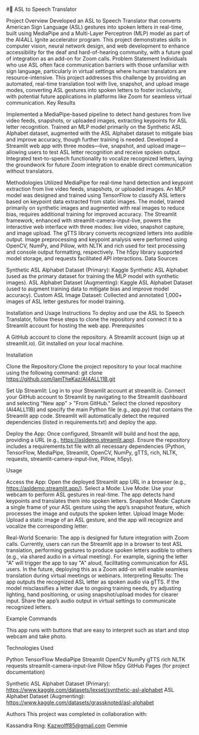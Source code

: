 #🤟 ASL to Speech Translator

Project Overview
Developed an ASL to Speech Translator that converts American Sign Language (ASL) gestures into spoken letters in real-time, built using MediaPipe and a Multi-Layer Perceptron (MLP) model as part of the AI4ALL Ignite accelerator program. This project demonstrates skills in computer vision, neural network design, and web development to enhance accessibility for the deaf and hard-of-hearing community, with a future goal of integration as an add-on for Zoom calls.
Problem Statement
Individuals who use ASL often face communication barriers with those unfamiliar with sign language, particularly in virtual settings where human translators are resource-intensive. This project addresses this challenge by providing an automated, real-time translation tool with live, snapshot, and upload image modes, converting ASL gestures into spoken letters to foster inclusivity, with potential future applications in platforms like Zoom for seamless virtual communication.
Key Results

Implemented a MediaPipe-based pipeline to detect hand gestures from live video feeds, snapshots, or uploaded images, extracting keypoints for ASL letter recognition.
Trained an MLP model primarily on the Synthetic ASL Alphabet dataset, augmented with the ASL Alphabet dataset to mitigate bias and improve accuracy, though further training is needed.
Developed a Streamlit web app with three modes—live, snapshot, and upload image—allowing users to test ASL letter recognition and receive spoken output.
Integrated text-to-speech functionality to vocalize recognized letters, laying the groundwork for future Zoom integration to enable direct communication without translators.

Methodologies
Utilized MediaPipe for real-time hand detection and keypoint extraction from live video feeds, snapshots, or uploaded images. An MLP model was designed and trained using TensorFlow to classify ASL letters based on keypoint data extracted from static images. The model, trained primarily on synthetic images and augmented with real images to reduce bias, requires additional training for improved accuracy. The Streamlit framework, enhanced with streamlit-camera-input-live, powers the interactive web interface with three modes: live video, snapshot capture, and image upload. The gTTS library converts recognized letters into audible output. Image preprocessing and keypoint analysis were performed using OpenCV, NumPy, and Pillow, with NLTK and rich used for text processing and console output formatting, respectively. The h5py library supported model storage, and requests facilitated API interactions.
Data Sources

Synthetic ASL Alphabet Dataset (Primary): Kaggle Synthetic ASL Alphabet (used as the primary dataset for training the MLP model with synthetic images).
ASL Alphabet Dataset (Augmenting): Kaggle ASL Alphabet Dataset (used to augment training data to mitigate bias and improve model accuracy).
Custom ASL Image Dataset: Collected and annotated 1,000+ images of ASL letter gestures for model training.

Installation and Usage Instructions
To deploy and use the ASL to Speech Translator, follow these steps to clone the repository and connect it to a Streamlit account for hosting the web app.
Prerequisites

A GitHub account to clone the repository.
A Streamlit account (sign up at streamlit.io).
Git installed on your local machine.

Installation

Clone the Repository:Clone the project repository to your local machine using the following command: git clone https://github.com/IamTheKaz/AI4ALL11B.git


Set Up Streamlit:
Log in to your Streamlit account at streamlit.io.
Connect your GitHub account to Streamlit by navigating to the Streamlit dashboard and selecting "New app" > "From GitHub."
Select the cloned repository (AI4ALL11B) and specify the main Python file (e.g., app.py) that contains the Streamlit app code.
Streamlit will automatically detect the required dependencies (listed in requirements.txt) and deploy the app.


Deploy the App:
Once configured, Streamlit will build and host the app, providing a URL (e.g., https://asldemo.streamlit.app).
Ensure the repository includes a requirements.txt file with all necessary dependencies (Python, TensorFlow, MediaPipe, Streamlit, OpenCV, NumPy, gTTS, rich, NLTK, requests, streamlit-camera-input-live, Pillow, h5py).



Usage

Access the App: Open the deployed Streamlit app URL in a browser (e.g., https://asldemo.streamlit.app/).
Select a Mode:
Live Mode: Use your webcam to perform ASL gestures in real-time. The app detects hand keypoints and translates them into spoken letters.
Snapshot Mode: Capture a single frame of your ASL gesture using the app’s snapshot feature, which processes the image and outputs the spoken letter.
Upload Image Mode: Upload a static image of an ASL gesture, and the app will recognize and vocalize the corresponding letter.


Real-World Scenario: The app is designed for future integration with Zoom calls. Currently, users can run the Streamlit app in a browser to test ASL translation, performing gestures to produce spoken letters audible to others (e.g., via shared audio in a virtual meeting). For example, signing the letter "A" will trigger the app to say "A" aloud, facilitating communication for ASL users. In the future, deploying this as a Zoom add-on will enable seamless translation during virtual meetings or webinars.
Interpreting Results: The app outputs the recognized ASL letter as spoken audio via gTTS. If the model misclassifies a letter due to ongoing training needs, try adjusting lighting, hand positioning, or using snapshot/upload modes for clearer input. Share the app’s audio output in virtual settings to communicate recognized letters.

Example Commands

This app runs with buttons that are easy to interpret such as start and stop webcam and take photo. 

Technologies Used

Python
TensorFlow
MediaPipe
Streamlit
OpenCV
NumPy
gTTS
rich
NLTK
requests
streamlit-camera-input-live
Pillow
h5py
GitHub Pages (for project documentation)


Synthetic ASL Alphabet Dataset (Primary): https://www.kaggle.com/datasets/lexset/synthetic-asl-alphabet
ASL Alphabet Dataset (Augmenting): https://www.kaggle.com/datasets/grassknoted/asl-alphabet


Authors
This project was completed in collaboration with:

Kassandra Ring: Kazwolff85@gmail.com
Gemmie
